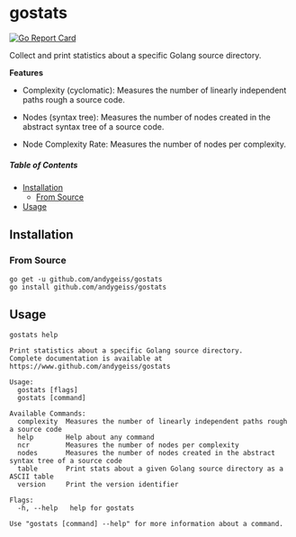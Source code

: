 # gostats

[![Go Report Card](https://goreportcard.com/badge/github.com/andygeiss/gostats)](https://goreportcard.com/report/github.com/andygeiss/gostats)

Collect and print statistics about a specific Golang source directory.

**Features**

* Complexity (cyclomatic): Measures the number of linearly independent paths rough a source code.

* Nodes (syntax tree): Measures the number of nodes created in the abstract syntax tree of a source code.

* Node Complexity Rate: Measures the number of nodes per complexity.

##### Table of Contents

- [Installation](README.md#installation)
    * [From Source](README.md#from-source)
- [Usage](README.md#usage)

## Installation

### From Source

    go get -u github.com/andygeiss/gostats
    go install github.com/andygeiss/gostats

## Usage

    gostats help
    
```
Print statistics about a specific Golang source directory.
Complete documentation is available at https://www.github.com/andygeiss/gostats

Usage:
  gostats [flags]
  gostats [command]

Available Commands:
  complexity  Measures the number of linearly independent paths rough a source code
  help        Help about any command
  ncr         Measures the number of nodes per complexity
  nodes       Measures the number of nodes created in the abstract syntax tree of a source code
  table       Print stats about a given Golang source directory as a ASCII table
  version     Print the version identifier

Flags:
  -h, --help   help for gostats

Use "gostats [command] --help" for more information about a command.

```
